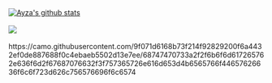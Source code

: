 <a href="https://github.com/anuraghazra/github-readme-stats">
  <img align="center" src="https://github-readme-stats.vercel.app/api?username=ayza69420&count_private=true&show_icons=true&title_color=10&text_color=eee&icon_color=50a5f4&bg_color=282828&hide_border=true" alt="Ayza's github stats"/></a>
<br/>
<br/>
<a href="https://github.com/anuraghazra/github-readme-stats"><img align="center" src="https://github-readme-stats.vercel.app/api/top-langs/?username=Ayza69420&title_color=10&text_color=eee&icon_color=50a5f4&bg_color=282828&hide_border=true)" /></a>
<br/>
<br/>
https://camo.githubusercontent.com/9f071d6168b73f214f92829200f6a4432ef0de887688f0c4ebaeb5502d13e7ee/68747470733a2f2f6b6f6d617265762e636f6d2f67687076632f3f757365726e616d653d4b6565766f44657626636f6c6f723d626c756576696f6c6574
